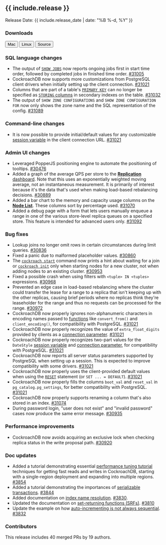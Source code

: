 <h2 id="{{ include.release | slugify }}">{{ include.release }}</h2>

Release Date: {{ include.release_date | date: "%B %-d, %Y" }}

<h3 id="v2-1-0-beta.20181015-downloads">Downloads</h3>

<div id="os-tabs" class="clearfix os-tabs_button-outline-primary">
    <a href="https://binaries.cockroachdb.com/cockroach-v2.1.0-beta.20181015.darwin-10.9-amd64.tgz"><button id="mac" data-eventcategory="mac-binary-release-notes">Mac</button></a>
    <a href="https://binaries.cockroachdb.com/cockroach-v2.1.0-beta.20181015.linux-amd64.tgz"><button id="linux" data-eventcategory="linux-binary-release-notes">Linux</button></a>
    <a href="https://binaries.cockroachdb.com/cockroach-v2.1.0-beta.20181015.src.tgz"><button id="source" data-eventcategory="source-release-notes">Source</button></a>
</div>

<h3 id="v2-1-0-beta.20181015-sql-language-changes">SQL language changes</h3>

- The output of [`SHOW JOBS`](../v2.1/show-jobs.html) now reports ongoing jobs first in start time order, followed by completed jobs in finished time order. [#31005][#31005] 
- CockroachDB now supports more customizations from PostgreSQL client drivers when initially setting up the client connection. [#31021][#31021]
- Columns that are part of a table's [`PRIMARY KEY`](../v2.1/primary-key.html) can no longer be specified as [`STORING` columns](../v2.1/create-index.html#store-columns) in secondary indexes on the table. [#31032][#31032]
- The output of `SHOW ZONE CONFIGURATIONS` and `SHOW ZONE CONFIGURATION FOR` now only shows the zone name and the SQL representation of the config. [#31089][#31089]

<h3 id="v2-1-0-beta.20181015-command-line-changes">Command-line changes</h3>

- It is now possible to provide initial/default values for any customizable [session variable](../v2.1/set-vars.html) in the client connection URL. [#31021][#31021]

<h3 id="v2-1-0-beta.20181015-admin-ui-changes">Admin UI changes</h3>

- Leveraged PopperJS positioning engine to automate the positioning of tooltips. [#30476][#30476]
- Added a graph of the average QPS per store to the [**Replication** dashboard](../v2.1/admin-ui-replication-dashboard.html). Note that this uses an exponentially weighted moving average, not an instantaneous measurement. It is primarily of interest because it's the data that's used when making load-based rebalancing decisions. [#30889][#30889]
- Added a bar chart to the memory and capacity usage columns on the [**Node List**](../v2.1/admin-ui-cluster-overview-page.html#node-list). These columns sort by percentage used. [#31070][#31070]
- Added a debug page with a form that lets users manually enqueue a range in one of the various store-level replica queues on a specified store. This feature is intended for advanced users only. [#31092][#31092]

<h3 id="v2-1-0-beta.20181015-bug-fixes">Bug fixes</h3>

- Lookup joins no longer omit rows in certain circumstances during limit queries. [#30836][#30836]
- Fixed a panic due to malformed placeholder values. [#30860][#30860]
- The [`cockroach start`](../v2.1/start-a-node.html) command now prints a hint about waiting for a join or [`cockroach init`](../v2.1/initialize-a-cluster.html) only when starting nodes for a new cluster, not when adding nodes to an existing cluster. [#30953][#30953]
- Fixed a possible crash when using filters with `<tuple> IN <tuples>` expressions. [#30968][#30968]
- Prevented an edge case in load-based rebalancing where the cluster could transfer the lease for a range to a replica that isn't keeping up with the other replicas, causing brief periods where no replicas think they're leaseholder for the range and thus no requests can be processed for the range. [#30972][#30972]
- CockroachDB now properly ignores non-alphanumeric characters in encoding names passed to [functions](../v2.1/functions-and-operators.html) like `convert_from()` and `client_encoding()`, for compatibility with PostgreSQL. [#31021][#31021]
- CockroachDB now properly recognizes the value of `extra_float_digits` provided by clients as a [connection parameter](../v2.1/connection-parameters.html). [#31021][#31021]
- CockroachDB now properly recognizes two-part values for the `DateStyle` [session variable](../v2.1/set-vars.html) and [connection parameter](../v2.1/connection-parameters.html), for compatibility with PostgreSQL. [#31021][#31021]
- CockroachDB now reports all server status parameters supported by PostgreSQL when setting up a session. This is expected to improve compatibility with some drivers. [#31021][#31021]
- CockroachDB now properly uses the client-provided default values when using the [`RESET`](../v2.1/reset-vars.html) statement (or `SET ... = DEFAULT`). [#31021][#31021]
- CockroachDB now properly fills the columns `boot_val` and `reset_val` in `pg_catalog.pg_settings`, for better compatibility with PostgreSQL. [#31021][#31021]
- CockroachDB now properly supports renaming a column that's also stored in an index. [#31074][#31074]
- During password login, "user does not exist" and "invalid password" cases now produce the same error message. [#30935][#30935]

<h3 id="v2-1-0-beta.20181015-performance-improvements">Performance improvements</h3>

- CockroachDB now avoids acquiring an exclusive lock when checking replica status in the write proposal path. [#30920][#30920]

<h3 id="v2-1-0-beta.20181015-doc-updates">Doc updates</h3>

- Added a tutorial demonstrating essential [performance tuning tutorial](../v2.1/performance-tuning.html) techniques for getting fast reads and writes in CockroachDB, starting with a single-region deployment and expanding into multiple regions. [#3854](https://github.com/cockroachdb/docs/pull/3854)
- Added a tutorial demonstrating the importances of [serializable transactions](../v2.1/demo-serializable.html). [#3844](https://github.com/cockroachdb/docs/pull/3844)
- Added documentation on [index name resolution](../v2.1/sql-name-resolution.html#index-name-resolution). [#3830](https://github.com/cockroachdb/docs/pull/3830).
- Updated the documentation on [set-returning functions (SRFs)](../v2.1/table-expressions.html#table-generator-functions). [#3810](https://github.com/cockroachdb/docs/pull/3810)
- Update the example on how [auto-incrementing is not always sequential](../v2.1/serial.html#auto-incrementing-is-not-always-sequential). [#3832](https://github.com/cockroachdb/docs/pull/3832)

<h3 id="v2-1-0-beta.20181015-contributors">Contributors</h3>

This release includes 40 merged PRs by 19 authors.

[#30476]: https://github.com/cockroachdb/cockroach/pull/30476
[#30836]: https://github.com/cockroachdb/cockroach/pull/30836
[#30860]: https://github.com/cockroachdb/cockroach/pull/30860
[#30889]: https://github.com/cockroachdb/cockroach/pull/30889
[#30920]: https://github.com/cockroachdb/cockroach/pull/30920
[#30935]: https://github.com/cockroachdb/cockroach/pull/30935
[#30953]: https://github.com/cockroachdb/cockroach/pull/30953
[#30968]: https://github.com/cockroachdb/cockroach/pull/30968
[#30972]: https://github.com/cockroachdb/cockroach/pull/30972
[#31005]: https://github.com/cockroachdb/cockroach/pull/31005
[#31021]: https://github.com/cockroachdb/cockroach/pull/31021
[#31032]: https://github.com/cockroachdb/cockroach/pull/31032
[#31070]: https://github.com/cockroachdb/cockroach/pull/31070
[#31074]: https://github.com/cockroachdb/cockroach/pull/31074
[#31089]: https://github.com/cockroachdb/cockroach/pull/31089
[#31092]: https://github.com/cockroachdb/cockroach/pull/31092
